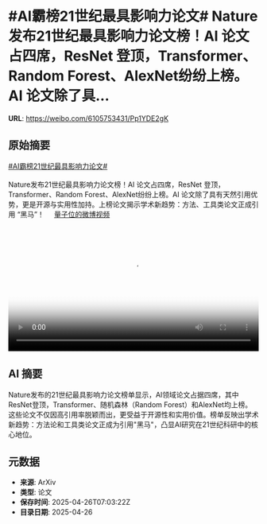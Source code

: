 # #AI霸榜21世纪最具影响力论文# Nature发布21世纪最具影响力论文榜！AI 论文占四席，ResNet 登顶，Transformer、Random Forest、AlexNet纷纷上榜。AI 论文除了具...

**URL**: https://weibo.com/6105753431/Pp1YDE2gK

## 原始摘要

<a href="https://m.weibo.cn/search?containerid=231522type%3D1%26t%3D10%26q%3D%23AI%E9%9C%B8%E6%A6%9C21%E4%B8%96%E7%BA%AA%E6%9C%80%E5%85%B7%E5%BD%B1%E5%93%8D%E5%8A%9B%E8%AE%BA%E6%96%87%23&amp;extparam=%23AI%E9%9C%B8%E6%A6%9C21%E4%B8%96%E7%BA%AA%E6%9C%80%E5%85%B7%E5%BD%B1%E5%93%8D%E5%8A%9B%E8%AE%BA%E6%96%87%23" data-hide=""><span class="surl-text">#AI霸榜21世纪最具影响力论文#</span></a> <br><br>Nature发布21世纪最具影响力论文榜！AI 论文占四席，ResNet 登顶，Transformer、Random Forest、AlexNet纷纷上榜。AI 论文除了具有天然引用优势，更是开源与实用性加持。上榜论文揭示学术新趋势：方法、工具类论文正成引用 “黑马”！ <a href="https://video.weibo.com/show?fid=1034:5159344770056202" data-hide=""><span class="url-icon"><img style="width: 1rem;height: 1rem" src="https://h5.sinaimg.cn/upload/2015/09/25/3/timeline_card_small_video_default.png" referrerpolicy="no-referrer"></span><span class="surl-text">量子位的微博视频</span></a> <br clear="both"><div style="clear: both"></div><video controls="controls" poster="https://tvax2.sinaimg.cn/orj480/006Fd7o3ly1i0t3vhnpndj30u01hc41k.jpg" style="width: 100%"><source src="https://f.video.weibocdn.com/o0/OY1kAkOWlx08nKwrBtiM01041200zgsu0E010.mp4?label=mp4_720p&amp;template=720x1280.24.0&amp;ori=0&amp;ps=1CwnkDw1GXwCQx&amp;Expires=1745654282&amp;ssig=Wsa9XTtIUb&amp;KID=unistore,video"><source src="https://f.video.weibocdn.com/o0/ZHRrV9Dblx08nKwryWNW01041200ltLX0E010.mp4?label=mp4_hd&amp;template=540x960.24.0&amp;ori=0&amp;ps=1CwnkDw1GXwCQx&amp;Expires=1745654282&amp;ssig=MByx%2BfQruH&amp;KID=unistore,video"><source src="https://f.video.weibocdn.com/o0/bAy8q3Bplx08nKwrzCQ001041200bxK50E010.mp4?label=mp4_ld&amp;template=360x640.24.0&amp;ori=0&amp;ps=1CwnkDw1GXwCQx&amp;Expires=1745654282&amp;ssig=E9bWuJN2ne&amp;KID=unistore,video"><p>视频无法显示，请前往<a href="https://video.weibo.com/show?fid=1034%3A5159344770056202" target="_blank" rel="noopener noreferrer">微博视频</a>观看。</p></video>

## AI 摘要

Nature发布的21世纪最具影响力论文榜单显示，AI领域论文占据四席，其中ResNet登顶，Transformer、随机森林（Random Forest）和AlexNet均上榜。这些论文不仅因高引用率脱颖而出，更受益于开源性和实用价值。榜单反映出学术新趋势：方法论和工具类论文正成为引用"黑马"，凸显AI研究在21世纪科研中的核心地位。

## 元数据

- **来源**: ArXiv
- **类型**: 论文
- **保存时间**: 2025-04-26T07:03:22Z
- **目录日期**: 2025-04-26
